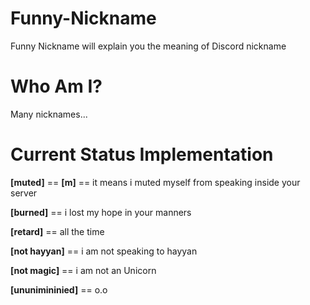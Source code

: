 # Funny-Nickname
Funny Nickname will explain you the meaning of Discord nickname

# Who Am I?
Many nicknames...

# Current Status Implementation

**[muted]** == **[m]** == it means i muted myself from speaking inside your server

**[burned]** == i lost my hope in your manners

**[retard]** == all the time

**[not hayyan]** == i am not speaking to hayyan

**[not magic]** == i am not an Unicorn

**[ununimininied]** == o.o


